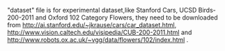 "dataset" file is for experimental dataset,like Stanford Cars, UCSD Birds-200-2011 and Oxford 102 Category Flowers, 
they need to be downloaded from http://ai.stanford.edu/~jkrause/cars/car_dataset.html,
http://www.vision.caltech.edu/visipedia/CUB-200-2011.html  and http://www.robots.ox.ac.uk/~vgg/data/flowers/102/index.html .
